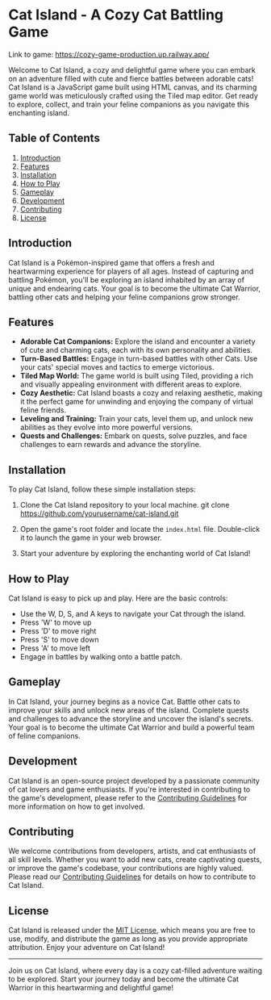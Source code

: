# Cat Island - A Cozy Cat Battling Game

Link to game: https://cozy-game-production.up.railway.app/

Welcome to Cat Island, a cozy and delightful game where you can embark on an adventure filled with cute and fierce battles between adorable cats! Cat Island is a JavaScript game built using HTML canvas, and its charming game world was meticulously crafted using the Tiled map editor. Get ready to explore, collect, and train your feline companions as you navigate this enchanting island.

## Table of Contents
1. [Introduction](#introduction)
2. [Features](#features)
3. [Installation](#installation)
4. [How to Play](#how-to-play)
5. [Gameplay](#gameplay)
6. [Development](#development)
7. [Contributing](#contributing)
8. [License](#license)

## Introduction

Cat Island is a Pokémon-inspired game that offers a fresh and heartwarming experience for players of all ages. Instead of capturing and battling Pokémon, you'll be exploring an island inhabited by an array of unique and endearing cats. Your goal is to become the ultimate Cat Warrior, battling other cats and helping your feline companions grow stronger.

## Features

- **Adorable Cat Companions:** Explore the island and encounter a variety of cute and charming cats, each with its own personality and abilities.
- **Turn-Based Battles:** Engage in turn-based battles with other Cats. Use your cats' special moves and tactics to emerge victorious.
- **Tiled Map World:** The game world is built using Tiled, providing a rich and visually appealing environment with different areas to explore.
- **Cozy Aesthetic:** Cat Island boasts a cozy and relaxing aesthetic, making it the perfect game for unwinding and enjoying the company of virtual feline friends.
- **Leveling and Training:** Train your cats, level them up, and unlock new abilities as they evolve into more powerful versions.
- **Quests and Challenges:** Embark on quests, solve puzzles, and face challenges to earn rewards and advance the storyline.

## Installation

To play Cat Island, follow these simple installation steps:

1. Clone the Cat Island repository to your local machine.
   git clone https://github.com/yourusername/cat-island.git
2. Open the game's root folder and locate the `index.html` file. Double-click it to launch the game in your web browser.

3. Start your adventure by exploring the enchanting world of Cat Island!

## How to Play

Cat Island is easy to pick up and play. Here are the basic controls:

- Use the W, D, S, and A keys to navigate your Cat through the island.
- Press 'W' to move up
- Press 'D' to move right
- Press 'S' to move down
- Press 'A' to move left
- Engage in battles by walking onto a battle patch.

## Gameplay

In Cat Island, your journey begins as a novice Cat. Battle other cats to improve your skills and unlock new areas of the island. Complete quests and challenges to advance the storyline and uncover the island's secrets. Your goal is to become the ultimate Cat Warrior and build a powerful team of feline companions.

## Development

Cat Island is an open-source project developed by a passionate community of cat lovers and game enthusiasts. If you're interested in contributing to the game's development, please refer to the [Contributing Guidelines](CONTRIBUTING.md) for more information on how to get involved.

## Contributing

We welcome contributions from developers, artists, and cat enthusiasts of all skill levels. Whether you want to add new cats, create captivating quests, or improve the game's codebase, your contributions are highly valued. Please read our [Contributing Guidelines](CONTRIBUTING.md) for details on how to contribute to Cat Island.

## License

Cat Island is released under the [MIT License](LICENSE), which means you are free to use, modify, and distribute the game as long as you provide appropriate attribution. Enjoy your adventure on Cat Island!

---

Join us on Cat Island, where every day is a cozy cat-filled adventure waiting to be explored. Start your journey today and become the ultimate Cat Warrior in this heartwarming and delightful game!


